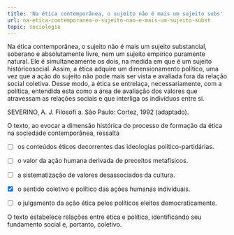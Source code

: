 ```yaml
---
title: 'Na ética contemporânea, o sujeito não é mais um sujeito subs'
url: na-etica-contemporanea-o-sujeito-nao-e-mais-um-sujeito-subst
topic: sociologia
---
```



Na ética contemporânea, o sujeito não é mais um sujeito substancial, soberano e absolutamente livre, nem um sujeito empírico puramente natural. Ele é simultaneamente os dois, na medida em que é um sujeito históricosocial. Assim, a ética adquire um dimensionamento político, uma vez que a ação do sujeito não pode mais ser vista e avaliada fora da relação social coletiva. Desse modo, a ética se entrelaça, necessariamente, com a política, entendida esta como a área de avaliação dos valores que atravessam as relações sociais e que interliga os indivíduos entre si.

SEVERINO, A. J. Filosofi a. São Paulo: Cortez, 1992 (adaptado).

O texto, ao evocar a dimensão histórica do processo de formação da ética na sociedade contemporânea, ressalta



- [ ] os conteúdos éticos decorrentes das ideologias político-partidárias.
- [ ] o valor da ação humana derivada de preceitos metafísicos.
- [ ] a sistematização de valores desassociados da cultura.
- [x] o sentido coletivo e político das ações humanas individuais.
- [ ] o julgamento da ação ética pelos políticos eleitos democraticamente.


O texto estabelece relações entre ética e política, identificando seu fundamento social e, portanto, coletivo.
